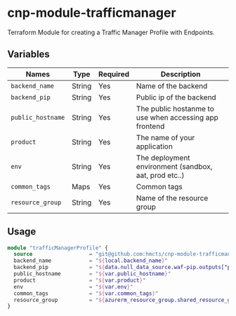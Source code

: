 # cnp-module-trafficmanager
Terraform Module for creating a Traffic Manager Profile with Endpoints.

## Variables

Names | Type | Required | Description
--- | --- | --- | --- |
`backend_name` | String | Yes | Name of the backend
`backend_pip` | String | Yes | Public ip of the backend
`public_hostname` | String | Yes | The public hostanme to use when accessing app frontend
`product` | String | Yes | The name of your application
`env` | String | Yes | The deployment environment (sandbox, aat, prod etc..)
`common_tags` | Maps | Yes | Common tags
`resource_group` | String | Yes | Name of the resource group

## Usage

```terraform
module "trafficManagerProfile" {
  source                  = "git@github.com:hmcts/cnp-module-trafficmanager"
  backend_name            = "${local.backend_name}"
  backend_pip             = "${data.null_data_source.waf-pip.outputs["pip"]}"
  public_hostname         = "${var.public_hostname}"
  product                 = "${var.product}"
  env                     = "${var.env}"
  common_tags             = "${var.common_tags}"
  resource_group          = "${azurerm_resource_group.shared_resource_group.name}"
}

```